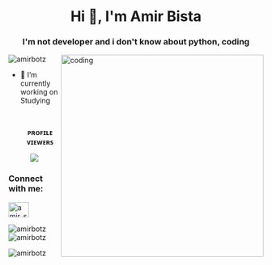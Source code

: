 <h1 align="center">Hi 👋, I'm Amir Bista</h1>
<h3 align="center">I'm not developer and i don't know about python, coding</h3>

<img align="right" alt="coding" width="400" src="https://gifdb.com/images/high/animated-man-computer-coding-nae6mec378lsg1i3.gif">

<p align="left"> <img src="https://komarev.com/ghpvc/?username=amirbotz&label=Profile%20views&color=0e75b6&style=flat" alt="amirbotz" /> </p>

- 🔭 I’m currently working on Studying

  <br><p align="center"><b>ᴘʀᴏꜰɪʟᴇ ᴠɪᴇᴡᴇʀꜱ</b></p>  
<p align="center"><img align="center" src="https://profile-counter.glitch.me/{amirbotz}/count.svg"/></p> 

<h3 align="left">Connect with me:</h3>
<p align="left">
<a href="https://instagram.com/amir_status.ab" target="blank"><img align="center" src="https://raw.githubusercontent.com/rahuldkjain/github-profile-readme-generator/master/src/images/icons/Social/instagram.svg" alt="amir_status.ab" height="30" width="40" /></a>
</p>


<p><img align="left" src="https://github-readme-stats.vercel.app/api/top-langs?username=amirbotz&show_icons=true&locale=en&layout=compact" alt="amirbotz" /></p>

<p>&nbsp;<img align="center" src="https://github-readme-stats.vercel.app/api?username=amirbotz&show_icons=true&locale=en" alt="amirbotz" /></p>

<p><img align="center" src="https://github-readme-streak-stats.herokuapp.com/?user=amirbotz&" alt="amirbotz" /></p>

